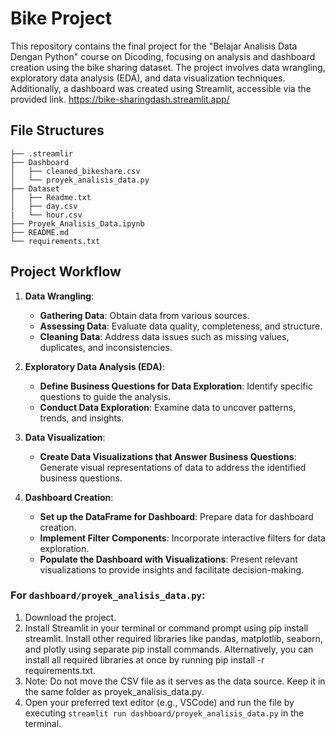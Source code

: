 # Bike Project

This repository contains the final project for the "Belajar Analisis Data Dengan Python" course on Dicoding, focusing on analysis and dashboard creation using the bike sharing dataset. The project involves data wrangling, exploratory data analysis (EDA), and data visualization techniques. Additionally, a dashboard was created using Streamlit, accessible via the provided link. https://bike-sharingdash.streamlit.app/

## File Structures
```
├── .streamlir
├── Dashboard
│   ├── cleaned_bikeshare.csv
│   └── proyek_analisis_data.py
├── Dataset
│   ├── Readme.txt
│   ├── day.csv
|   └── hour.csv
├── Proyek_Analisis_Data.ipynb
├── README.md
└── requirements.txt
```

## Project Workflow
1. **Data Wrangling**:
   - **Gathering Data**: Obtain data from various sources.
   - **Assessing Data**: Evaluate data quality, completeness, and structure.
   - **Cleaning Data**: Address data issues such as missing values, duplicates, and inconsistencies.

2. **Exploratory Data Analysis (EDA)**:
   - **Define Business Questions for Data Exploration**: Identify specific questions to guide the analysis.
   - **Conduct Data Exploration**: Examine data to uncover patterns, trends, and insights.

3. **Data Visualization**:
   - **Create Data Visualizations that Answer Business Questions**: Generate visual representations of data to address the identified business questions.

4. **Dashboard Creation**:
   - **Set up the DataFrame for Dashboard**: Prepare data for dashboard creation.
   - **Implement Filter Components**: Incorporate interactive filters for data exploration.
   - **Populate the Dashboard with Visualizations**: Present relevant visualizations to provide insights and facilitate decision-making.

### For `dashboard/proyek_analisis_data.py`:
1. Download the project.
2. Install Streamlit in your terminal or command prompt using pip install streamlit. Install other required libraries like pandas, matplotlib, seaborn, and plotly using separate pip install commands. Alternatively, you can install all required libraries at once by running pip install -r requirements.txt.
3. Note: Do not move the CSV file as it serves as the data source. Keep it in the same folder as proyek_analisis_data.py.
4. Open your preferred text editor (e.g., VSCode) and run the file by executing `streamlit run dashboard/proyek_analisis_data.py` in the terminal.
